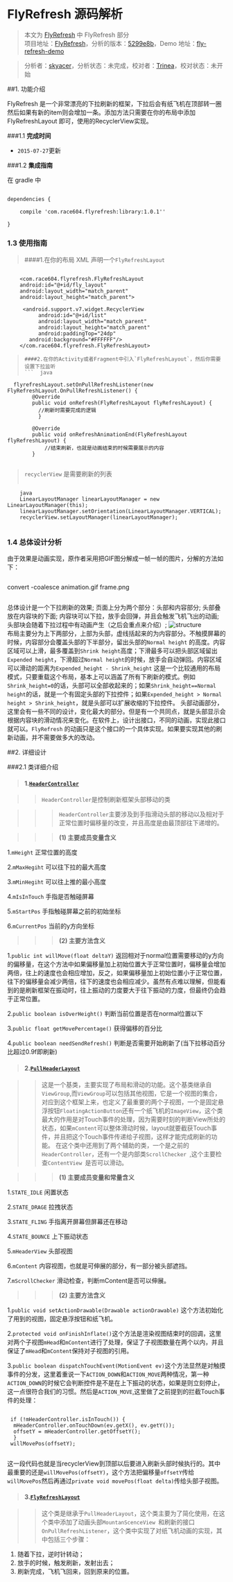 ﻿FlyRefresh 源码解析
====================================

> 本文为 [FlyRefresh](https://github.com/android-cn/android-open-project-analysis) 中 FlyRefresh 部分  
> 项目地址：[FlyRefresh](https://github.com/race604/FlyRefresh)，分析的版本：[5299e8b](https://github.com/race604/FlyRefresh/commit/5299e8b969aab63fc1fde0a5423b19a61cded53b "Commit id is 5299e8b969aab63fc1fde0a5423b19a61cded53b]")，Demo 地址：[fly-refresh-demo](https://github.com/aosp-exchange-group/android-open-project-demo/tree/master/fly-refresh-demo)  

> 分析者：[skyacer](http://github.com/skyacer)，分析状态：未完成，校对者：[Trinea](https://github.com/trinea)，校对状态：未开始  

##1. 功能介绍  

FlyRefresh 是一个非常漂亮的下拉刷新的框架，下拉后会有纸飞机在顶部转一圈然后如果有新的item则会增加一条。添加方法只需要在你的布局中添加 FlyRefreshLayout 即可，使用的RecyclerView实现。

###1.1 **完成时间**  

- `2015-07-27`更新 



###1.2 **集成指南**  


在 gradle 中

``` xml

dependencies {

    compile 'com.race604.flyrefresh:library:1.0.1''

}

```

### 1.3 **使用指南**

>####1.在你的布局 XML 声明一个`FlyRefreshLayout`  



>``` xml

  		<com.race604.flyrefresh.FlyRefreshLayout
  		android:id="@+id/fly_layout"
  		android:layout_width="match_parent"
  		android:layout_height="match_parent">

   		 <android.support.v7.widget.RecyclerView
    		  android:id="@+id/list"
    		  android:layout_width="match_parent"
    		  android:layout_height="match_parent"
    		  android:paddingTop="24dp"
   		   android:background="#FFFFFF"/>
		</com.race604.flyrefresh.FlyRefreshLayout>

>```
>####2.在你的Activity或者Fragment中引入`FlyRefreshLayout`，然后你需要设置下拉监听
>```  java
      flyrefreshLayout.setOnPullRefreshListener(new FlyRefreshLayout.OnPullRefreshListener() {
            @Override
            public void onRefresh(FlyRefreshLayout flyRefreshLayout) {
              //刷新时需要完成的逻辑
              }

            @Override
            public void onRefreshAnimationEnd(FlyRefreshLayout flyRefreshLayout) {
                //结束刷新，也就是动画结束的时候需要展示的内容
            }
>``` 

>`recyclerView` 是需要刷新的列表
>```
        java
        LinearLayoutManager linearLayoutManager = new LinearLayoutManager(this);
        linearLayoutManager.setOrientation(LinearLayoutManager.VERTICAL);
        recyclerView.setLayoutManager(linearLayoutManager);


>``` 

### 1.4 **总体设计分析**
由于效果是动画实现，原作者采用把GIF图分解成一帧一帧的图片，分解的方法如下：
>```
convert -coalesce animation.gif frame.png
>```
总体设计是一个下拉刷新的效果;
页面上分为两个部分：头部和内容部分;
头部叠放在内容块的下面;
内容块可以下拉，放手会回弹，并且会触发飞机飞出的动画;
头部块会随着下拉过程中有动画产生（之后会重点来介绍）;
![structure](image/structure.jpg)  
布局主要分为上下两部分，上部为头部，虚线括起来的为内容部分。不触摸屏幕的时候，内容部分会覆盖头部的下半部分，留出头部的`Normal height` 的高度。内容区域可以上滑，最多覆盖到`Shrink height`高度；下滑最多可以把头部区域留出`Expended height`，下滑超过`Normal height`的时候，放手会自动弹回。内容区域可以滑动的距离为`Expended_height - Shrink_height`
这是一个比较通用的布局模式，只要重载这个布局，基本上可以涵盖了所有下刷新的模式。例如`Shrink_height=0`的话，头部可以全部收起来的；如果`Shrink_height==Normal height`的话，就是一个有固定头部的下拉控件；如果`Expended_height > Normal height > Shrink_height`，就是头部可以扩展收缩的下拉控件。
头部动画部分，这里会有一些不同的设计，变化最大的部分。但是有一个共同点，就是头部显示会根据内容块的滑动情况来变化。在软件上，设计出接口，不同的动画，实现此接口就可以。`FlyRefresh` 的动画只是这个接口的一个具体实现。如果要实现其他的刷新动画，并不需要做多大的改动。


##2. 详细设计

###2.1 类详细介绍

>#### 1.[`HeaderController`](https://github.com/race604/FlyRefresh/blob/master/library/src/main/java/com/race604/flyrefresh/HeaderController.java)

>>`HeaderController`是控制刷新框架头部移动的类

>>>`HeaderController`主要涉及到手指滑动头部的移动以及相对于正常位置时偏移量的改变，并且高度是由最顶部往下递增的。

>>>**(1) 主要成员变量含义**  

>>>

1.`mHeight` 正常位置的高度

2.`mMaxHegiht` 可以往下拉的最大高度
 
3.`mMinHegiht` 可以往上推的最小高度

4.`mIsInTouch` 手指是否触碰屏幕

5.`mStartPos` 手指触碰屏幕之前的初始坐标

6.`mCurrentPos` 当前的y方向坐标

>>>**(2) 主要方法含义**  
>>>

1.`public int willMove(float deltaY)` 返回相对于normal位置需要移动的y方向的偏移量，在这个方法中如果偏移量加上初始位置大于正常位置时，偏移量会增加两倍，往上的速度也会相应增加，反之，如果偏移量加上初始位置小于正常位置，往下的偏移量会减少两倍，往下的速度也会相应减少。虽然有点难以理解，但能看到的是刷新框架在振动时，往上振动的力度要大于往下振动的力度，但最终仍会趋于正常位置。

2.`public boolean isOverHeight()` 判断当前位置是否在normal位置以下

3.`public float getMovePercentage()` 获得偏移的百分比

4.`public boolean needSendRefresh()` 判断是否需要开始刷新了(当下拉移动百分比超过0.9f即刷新)


>#### 2.[`PullHeaderLayout`](https://github.com/race604/FlyRefresh/blob/master/library/src/main/java/com/race604/flyrefresh/PullHeaderLayout.java)

>>这是一个基类，主要实现了布局和滑动的功能。这个基类继承自`ViewGroup`,而`ViewGroup`可以包括其他视图，它是一个视图的集合，对应到这个框架上来，也定义了最重要的两个子视图，一个是固定悬浮按钮`FloatingActionButton`还有一个纸飞机的`ImageView`，这个类最大的作用是对Touch事件的处理，因为需要时刻的判断View所处的状态，如果`mContent`可以整体滑动时候，layout就要截获Touch事件，并且把这个Touch事件传递给子视图，这样才能完成刷新的功能。
在这个类中还用到了两个辅助的类，一个是之前的`HeaderController`，还有一个是内部类`ScrollChecker `,这个主要检查`ContentView `是否可以滑动。

>>>**(1) 主要成员变量和常量含义**  

>>>

1.`STATE_IDLE` 闲置状态

2.`STATE_DRAGE` 拉拽状态
 
3.`STATE_FLING` 手指离开屏幕但屏幕还在移动

4.`STATE_BOUNCE` 上下振动状态

5.`mHeaderView` 头部视图

6.`mContent` 内容视图，也就是可伸展的部分，有一部分被头部遮挡。

7.`mScrollChecker` 滑动检查，判断mContent是否可以伸展。

>>>**(2) 主要方法含义**  
>>>

1.`public void setActionDrawable(Drawable actionDrawable)` 这个方法初始化了用到的视图，固定悬浮按钮和纸飞机。

2.`protected void onFinishInflate()`这个方法是渲染视图结束时的回调，这里对两个子视图`mHead`和`mContent`进行了处理，保证了子视图数量在两个以内，并且保证了`mHead`和`mContent`保持对子视图的引用。 

3.`public boolean dispatchTouchEvent(MotionEvent ev)`这个方法显然是对触摸事件的分发，这里着重说一下`ACTION_DOWN`和`ACTION_MOVE`两种情况，第一种`ACTION_DOWN`的时候它会判断控件是不是在上下振动的状态，如果是则立刻停止，这一点很符合我们的习惯。然后是`ACTION_MOVE`,这里做了之前提到的拦截Touch事件的处理：
>```  java
     if (!mHeaderController.isInTouch()) {
      mHeaderController.onTouchDown(ev.getX(), ev.getY());
      offsetY = mHeaderController.getOffsetY();
      }
     willMovePos(offsetY);

>```
这一段代码也就是当recyclerView到顶部以后要进入刷新头部时候执行的。其中最重要的还是`willMovePos(offsetY)`，这个方法把偏移量`offsetY`传给`willMovePos`然后再通过`private void movePos(float delta)`传给头部子视图。

>#### 3.[`FlyRefreshLayout`](https://github.com/race604/FlyRefresh/blob/master/library/src/main/java/com/race604/flyrefresh/FlyRefreshLayout.java)

>>这个类是继承于`PullHeaderLayout`，这个类主要为了简化使用，在这个类中添加了动画头部`MountanScenceView `和刷新的接口`OnPullRefreshListener`，这个类中实现了对纸飞机动画的实现，其中包括三个步骤：
1. 随着下拉，逆时针转动；
2. 放手的时候，触发刷新，发射出去；
3. 刷新完成，飞机飞回来，回到原来的位置。
